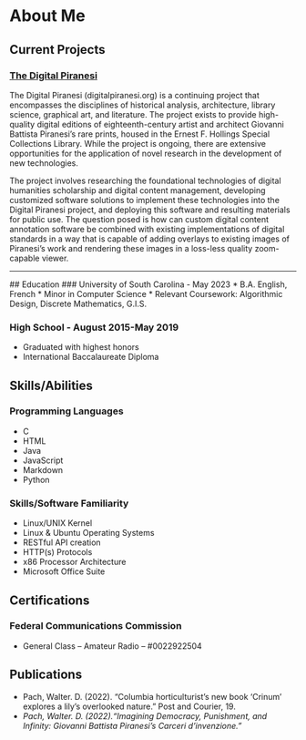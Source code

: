 # About Me
## Current Projects
### [The Digital Piranesi](https://digitalpiranesi.org)
The Digital Piranesi (digitalpiranesi.org) is a continuing project that encompasses the disciplines of historical analysis, architecture, library science, graphical art, and literature. The project exists to provide high-quality digital editions of eighteenth-century artist and architect Giovanni Battista Piranesi’s rare prints, housed in the Ernest F. Hollings Special Collections Library. While the project is ongoing, there are extensive opportunities for the application of novel research in the development of new technologies.

The project involves researching the foundational technologies of digital humanities scholarship and digital content management, developing customized software solutions to implement these technologies into the Digital Piranesi project, and deploying this software and resulting materials for public use. The question posed is how can custom digital content annotation software be combined with existing implementations of digital standards in a way that is capable of adding overlays to existing images of Piranesi’s work and rendering these images in a loss-less quality zoom-capable viewer.

<hr />
## Education
### University of South Carolina - May 2023
* B.A. English, French
* Minor in Computer Science
* Relevant Coursework: Algorithmic Design, Discrete Mathematics, G.I.S.

### High School - August 2015-May 2019
* Graduated with highest honors
* International Baccalaureate Diploma

## Skills/Abilities
### Programming Languages
* C
* HTML
* Java
* JavaScript
* Markdown
* Python

### Skills/Software Familiarity
* Linux/UNIX Kernel
* Linux & Ubuntu Operating Systems
* RESTful API creation
* HTTP(s) Protocols
* x86 Processor Architecture
* Microsoft Office Suite

## Certifications
### Federal Communications Commission
* General Class – Amateur Radio – #0022922504

## Publications
* Pach, Walter. D. (2022). “Columbia horticulturist’s new book ‘Crinum’ explores a lily’s overlooked nature.” Post and Courier, 19.
* _Pach, Walter. D. (2022).“Imagining Democracy, Punishment, and Infinity: Giovanni Battista Piranesi’s Carceri d’invenzione.”_
